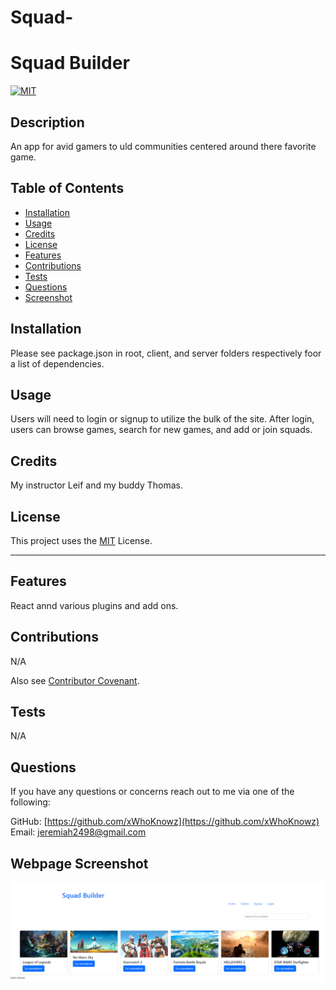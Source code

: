 # Squad-
# Squad Builder
[![MIT](https://img.shields.io/badge/License-MIT-red)](https://choosealicense.com/licenses/mit/)

## Description

An app for avid gamers to uld communities centered around there favorite game.

## Table of Contents

- [Installation](#installation)
- [Usage](#usage)
- [Credits](#credits)
- [License](#license)
- [Features](#features)
- [Contributions](#contributions)
- [Tests](#tests)
- [Questions](#questions)
- [Screenshot](#screenshot)

## Installation

Please see package.json in root, client, and server folders respectively foor a list of dependencies.

## Usage

Users will need to login or signup to utilize the bulk of the site. After login, users can browse games, search for new games, and add or join squads.


## Credits

My instructor Leif and my buddy Thomas.

## License

This project uses the [MIT](https://choosealicense.com/licenses/mit/) License.

---

## Features

React annd various plugins and add ons.

## Contributions

N/A 

Also see [Contributor Covenant](https://www.contributor-covenant.org/).

## Tests

N/A

## Questions

If you have any questions or concerns reach out to me via one of the following: 

GitHub: [https://github.com/xWhoKnowz](https://github.com/xWhoKnowz) 
Email: jeremiah2498@gmail.com

## Webpage Screenshot
    
![Webpage screenshot displaying a list of games.](client/src/assets/screenshot.png)
